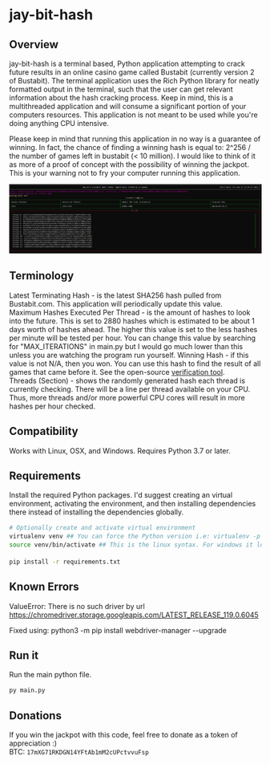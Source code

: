# jay-bit-hash
## Overview
jay-bit-hash is a terminal based, Python application attempting to crack future results in an online casino game called Bustabit (currently version 2 of Bustabit). The terminal application uses the Rich Python library for neatly formatted output in the terminal, such that the user can get relevant information about the hash cracking process. Keep in mind, this is a multithreaded application and will consume a significant portion of your computers resources. This application is not meant to be used while you're doing anything CPU intensive.  

Please keep in mind that running this application in no way is a guarantee of winning. In fact, the chance of finding a winning hash is equal to: 2^256 / the number of games left in bustabit (< 10 million). I would like to think of it as more of a proof of concept with the possibility of winning the jackpot. This is your warning not to fry your computer running this application.  

![Terminal](https://github.com/Jay-ArBrouillard/jay-bit-hash/blob/master/terminal.PNG?raw=true)

## Terminology
Latest Terminating Hash - is the latest SHA256 hash pulled from Bustabit.com. This application will periodically update this value.  
Maximum Hashes Executed Per Thread - is the amount of hashes to look into the future. This is set to 2880 hashes which is estimated to be about 1 days worth of hashes ahead. The higher this value is set to the less hashes per minute will be tested per hour. You can change this value by searching for "MAX_ITERATIONS" in main.py but I would go much lower than this unless you are watching the program run yourself.
Winning Hash - if this value is not N/A, then you won. You can use this hash to find the result of all games that came before it. See the open-source [verification tool](https://jsfiddle.net/Dexon95/2fmuxLza/show).  
Threads (Section) - shows the randomly generated hash each thread is currently checking. There will be a line per thread available on your CPU. Thus, more threads and/or more powerful CPU cores will result in more hashes per hour checked.  

## Compatibility
Works with Linux, OSX, and Windows. Requires Python 3.7 or later.

## Requirements
Install the required Python packages. I'd suggest creating an virtual environment, activating the environment, and then installing dependencies there instead of installing the dependencies globally.

```sh
# Optionally create and activate virtual environment
virtualenv venv ## You can force the Python version i.e: virtualenv -p python3.9 venv
source venv/bin/activate ## This is the linux syntax. For windows it look something like: venv\Scripts\activate

pip install -r requirements.txt
```
## Known Errors
ValueError: There is no such driver by url
https://chromedriver.storage.googleapis.com/LATEST_RELEASE_119.0.6045

Fixed using: python3 -m pip install webdriver-manager --upgrade


## Run it
Run the main python file.
```sh
py main.py
```

## Donations
If you win the jackpot with this code, feel free to donate as a token of appreciation :)  
BTC: `17mXG71RKDGN14YFtAb1mM2cUPctvvuFsp`
